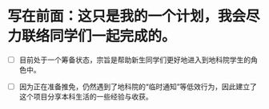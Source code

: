 # 写在前面：这只是我的一个计划，我会尽力联络同学们一起完成的。
- [ ] 目前处于一个筹备状态，宗旨是帮助新生同学们更好地进入到地科院学生的角色中。
- [ ] 因为正在准备推免，仍然遇到了地科院的“临时通知”等低效行为，因此建立了这个项目分享本科生活的一些经验与收获。

